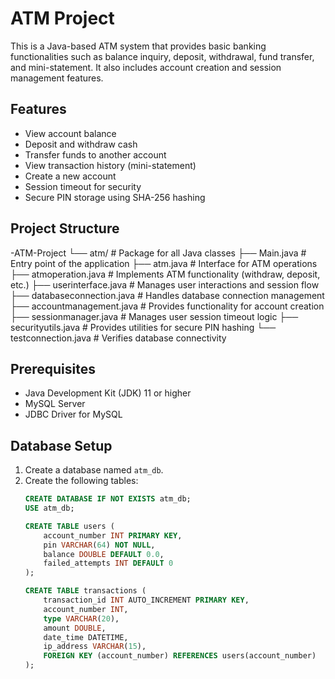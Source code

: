# ATM Project

This is a Java-based ATM system that provides basic banking functionalities such as balance inquiry, deposit, withdrawal, fund transfer, and mini-statement. It also includes account creation and session management features.

## Features

- View account balance
- Deposit and withdraw cash
- Transfer funds to another account
- View transaction history (mini-statement)
- Create a new account
- Session timeout for security
- Secure PIN storage using SHA-256 hashing

## Project Structure

-ATM-Project
       └── atm/                     # Package for all Java classes
       ├── Main.java                # Entry point of the application
       ├── atm.java                 # Interface for ATM operations
       ├── atmoperation.java        # Implements ATM functionality (withdraw, deposit, etc.)
       ├── userinterface.java       # Manages user interactions and session flow
       ├── databaseconnection.java  # Handles database connection management
       ├── accountmanagement.java   # Provides functionality for account creation
       ├── sessionmanager.java      # Manages user session timeout logic
       ├── securityutils.java       # Provides utilities for secure PIN hashing
       └── testconnection.java      # Verifies database connectivity


## Prerequisites

- Java Development Kit (JDK) 11 or higher
- MySQL Server
- JDBC Driver for MySQL

## Database Setup

1. Create a database named `atm_db`.
2. Create the following tables:
   ```sql
   CREATE DATABASE IF NOT EXISTS atm_db;
   USE atm_db;

   CREATE TABLE users (
       account_number INT PRIMARY KEY,
       pin VARCHAR(64) NOT NULL,
       balance DOUBLE DEFAULT 0.0,
       failed_attempts INT DEFAULT 0
   );

   CREATE TABLE transactions (
       transaction_id INT AUTO_INCREMENT PRIMARY KEY,
       account_number INT,
       type VARCHAR(20),
       amount DOUBLE,
       date_time DATETIME,
       ip_address VARCHAR(15),
       FOREIGN KEY (account_number) REFERENCES users(account_number)
   );
